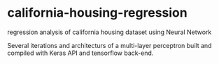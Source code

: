 # california-housing-regression
regression analysis of california housing dataset using Neural Network

Several iterations and architecturs of a multi-layer perceptron built and compiled with Keras API and tensorflow back-end.

